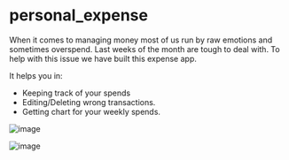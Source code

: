 # personal_expense

When it comes to managing money most of us run by raw emotions and sometimes overspend. Last weeks of the month are tough to deal with. To help with this issue we have built this expense app.

It helps you in:
- Keeping track of your spends
- Editing/Deleting wrong transactions.
- Getting chart for your weekly spends.

![image](https://user-images.githubusercontent.com/20709166/88466717-d9ce4880-ceec-11ea-8144-b9637e887dc9.png)

![image](https://user-images.githubusercontent.com/20709166/88466705-b7d4c600-ceec-11ea-98e7-c8840027f5d8.png)
